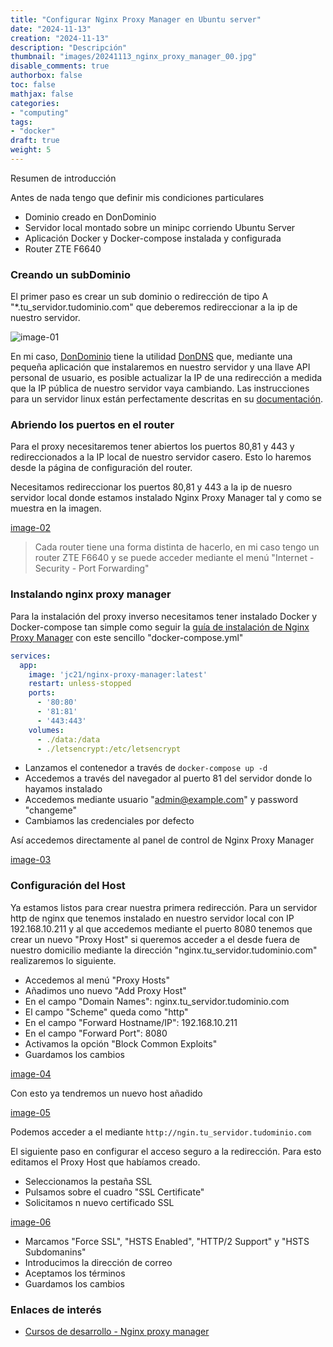 ```yaml
---
title: "Configurar Nginx Proxy Manager en Ubuntu server"
date: "2024-11-13"
creation: "2024-11-13"
description: "Descripción"
thumbnail: "images/20241113_nginx_proxy_manager_00.jpg"
disable_comments: true
authorbox: false
toc: false
mathjax: false
categories:
- "computing"
tags:
- "docker"
draft: true
weight: 5
---
```

Resumen de introducción
<!--more-->
Antes de nada tengo que definir mis condiciones particulares
- Dominio creado en DonDominio
- Servidor local montado sobre un minipc corriendo Ubuntu Server
- Aplicación Docker y Docker-compose instalada y configurada
- Router ZTE F6640

### Creando un subDominio
El primer paso es crear un sub dominio o redirección de tipo A "*.tu_servidor.tudominio.com" que deberemos redireccionar a la ip de nuestro servidor.

![image-01]

En mi caso, [DonDominio] tiene la utilidad [DonDNS] que, mediante una pequeña aplicación que instalaremos en nuestro servidor y una llave API personal de usuario, es posible actualizar la IP de una redirección a medida que la IP pública de nuestro servidor vaya cambiando. Las instrucciones para un servidor linux están perfectamente descritas en su [documentación].

### Abriendo los puertos en el router
Para el proxy necesitaremos tener abiertos los puertos 80,81 y 443 y redireccionados a la IP local de nuestro servidor casero. Esto lo haremos desde la página de configuración del router.

Necesitamos redireccionar los puertos 80,81 y 443 a la ip de nuesro servidor local donde estamos instalado Nginx Proxy Manager tal y como se muestra en la imagen.

[image-02]

> Cada router tiene una forma distinta de hacerlo, en mi caso tengo un router ZTE F6640 y se puede acceder mediante el menú "Internet - Security - Port Forwarding"

### Instalando nginx proxy manager
Para la instalación del proxy inverso necesitamos tener instalado Docker y Docker-compose tan simple como seguir la [guía de instalación de Nginx Proxy Manager] con este sencillo "docker-compose.yml"

``` yaml
services:
  app:
    image: 'jc21/nginx-proxy-manager:latest'
    restart: unless-stopped
    ports:
      - '80:80'
      - '81:81'
      - '443:443'
    volumes:
      - ./data:/data
      - ./letsencrypt:/etc/letsencrypt
```
- Lanzamos el contenedor a través de `docker-compose up -d`
- Accedemos a través del navegador al puerto 81 del servidor donde lo hayamos instalado
- Accedemos mediante usuario "admin@example.com" y password "changeme"
- Cambiamos las credenciales por defecto

Así accedemos directamente al panel de control de Nginx Proxy Manager

[image-03]


### Configuración del Host
Ya estamos listos para crear nuestra primera redirección. Para un servidor http de nginx que tenemos instalado en nuestro servidor local con IP 192.168.10.211 y al que accedemos mediante el puerto 8080 tenemos que crear un nuevo "Proxy Host" si queremos acceder a el desde fuera de nuestro domicilio mediante la dirección "nginx.tu_servidor.tudominio.com" realizaremos lo siguiente.

- Accedemos al menú "Proxy Hosts"
- Añadimos uno nuevo "Add Proxy Host"
- En el campo "Domain Names": nginx.tu_servidor.tudominio.com
- El campo "Scheme" queda como "http"
- En el campo "Forward Hostname/IP": 192.168.10.211
- En el campo "Forward Port": 8080
- Activamos la opción "Block Common Exploits"
- Guardamos los cambios

[image-04]

Con esto ya tendremos un nuevo host añadido

[image-05]

Podemos acceder a el mediante `http://ngin.tu_servidor.tudominio.com`

El siguiente paso en configurar el acceso seguro a la redirección. Para esto editamos el Proxy Host que habíamos creado.

- Seleccionamos la pestaña SSL
- Pulsamos sobre el cuadro "SSL Certificate"
- Solicitamos n nuevo certificado SSL

[image-06]

- Marcamos "Force SSL", "HSTS Enabled", "HTTP/2 Support" y "HSTS Subdomanins"
- Introducimos la dirección de correo
- Aceptamos los términos
- Guardamos los cambios


### Enlaces de interés
- [Cursos de desarrollo - Nginx proxy manager](https://cursosdedesarrollo.com/2022/01/nginx-proxy-manager-o-la-manera-sencilla-de-manejar-acceso-a-tus-servicios-docker/)

[documentación]: https://dondominio.dev/es/dondns/docs/linux/
[DonDNS]: https://dondominio.dev/es/dondns/
[DonDominio]: https://www.dondominio.com
[guía de instalación de Nginx Proxy Manager]: https://nginxproxymanager.com/guide/

[image-01]: /images/20241113_nginx_proxy_manager_01.jpg
[image-02]: /images/20241113_nginx_proxy_manager_02.jpg
[image-03]: /images/20241113_nginx_proxy_manager_03.jpg
[image-04]: /images/20241113_nginx_proxy_manager_04.jpg
[image-05]: /images/20241113_nginx_proxy_manager_05.jpg
[image-06]: /images/20241113_nginx_proxy_manager_06.jpg
